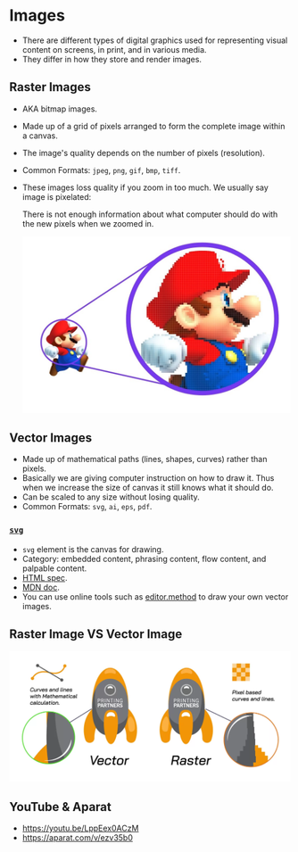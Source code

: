 # Images

- There are different types of digital graphics used for representing visual content on screens, in print, and in various media.
- They differ in how they store and render images.

## Raster Images

- AKA bitmap images.
- Made up of a grid of pixels arranged to form the complete image within a canvas.
- The image's quality depends on the number of pixels (resolution).
- Common Formats: `jpeg`, `png`, `gif`, `bmp`, `tiff`.
- These images loss quality if you zoom in too much. We usually say image is pixelated:

  There is not enough information about what computer should do with the new pixels when we zoomed in.

  ![Pixelated image](./pixelated.png)

## Vector Images

- Made up of mathematical paths (lines, shapes, curves) rather than pixels.
- Basically we are giving computer instruction on how to draw it. Thus when we increase the size of canvas it still knows what it should do.
- Can be scaled to any size without losing quality.
- Common Formats: `svg`, `ai`, `eps`, `pdf`.

### [`svg`](https://svgwg.org/svg2-draft/struct.html#NewDocument)

- `svg` element is the canvas for drawing.
- Category: embedded content, phrasing content, flow content, and palpable content.
- [HTML spec](https://html.spec.whatwg.org/multipage/embedded-content-other.html#svg-0).
- [MDN doc](https://developer.mozilla.org/en-US/docs/Web/SVG/Element/svg).
- You can use online tools such as [editor.method](https://editor.method.ac/) to draw your own vector images.

## Raster Image VS Vector Image

![Raster image VS vector image](./raster-vs-vector.png)

## YouTube & Aparat

- https://youtu.be/LppEex0ACzM
- https://aparat.com/v/ezv35b0
